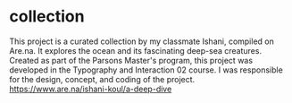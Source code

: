 # collection
This project is a curated collection by my classmate Ishani, compiled on Are.na. It explores the ocean and its fascinating deep-sea creatures. Created as part of the Parsons Master's program, this project was developed in the Typography and Interaction 02 course. I was responsible for the design, concept, and coding of the project.
https://www.are.na/ishani-koul/a-deep-dive 